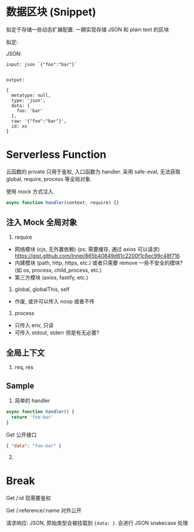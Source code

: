 # 数据区块 (Snippet)

拟定于存储一些动态扩展配置. 一期实现存储 JSON 和 plain text 的区块

拟定:

JSON:

```
input: json `{"foo":"bar"}`


output:

{
  metatype: null,
  type: 'json',
  data: {
    foo: 'bar'
  },
  raw: '{"foo":"bar"}',
  id: xx
}
```

# Serverless Function

云函数的 private 只用于鉴权, 入口函数为 handler. 采用 safe-eval, 无法获取 global, require, process 等全局对象.

使用 mock 方式注入

```js
async function handler(context, require) {}
```


## 注入 Mock 全局对象

1. require
  - 网络模块 (cjs, 无外置依赖) (ps: 需要缓存, 通过 axios 可以请求) <https://gist.github.com/Innei/865b40849d61c2200f1c6ec99c48f716>
  - 内建模块 (path, http, https, etc.) 或者只需要 remove 一些不安全的模块? (如 os, process, child_process, etc.)
  - 第三方模块 (axios, fastify, etc.)
1. global, globalThis, self
  - 作废, 或许可以传入 noop 或者不传
1. process
  - 只传入 env, 只读
  - 可传入 stdout, stderr 但是有无必要?

## 全局上下文

1. req, res


## Sample

1. 简单的 handler

```js
async function handler() {
  return 'foo-bar'
}
```

Get 公开接口

```json
{ "data": "foo-bar" }
```

2. 

# Break

Get /:id 现需要鉴权

Get /:reference/:name 对外公开

请求响应: JSON, 原始类型会被挂载到 `{data: }`. 会进行 JSON snakecase 处理
